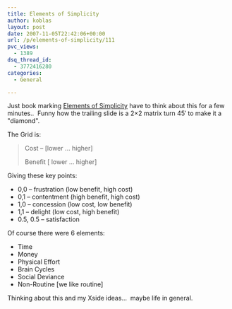 ```yaml
---
title: Elements of Simplicity
author: koblas
layout: post
date: 2007-11-05T22:42:06+00:00
url: /p/elements-of-simplicity/111
pvc_views:
  - 1389
dsq_thread_id:
  - 3772416280
categories:
  - General

---
```

Just book marking [Elements of Simplicity][1] have to think about this for a few minutes..&#xA0; Funny how the trailing slide is a 2&#215;2 matrix turn 45&#8242; to make it a "diamond".

The Grid is:

> Cost &#8211; [lower &#8230; higher]
> 
> Benefit [ lower &#8230; higher]

Giving these key points:

  * 0,0 &#8211; frustration (low benefit, high cost)
  * 0,1 &#8211; contentment (high benefit, high cost)
  * 1,0 &#8211; concession (low cost, low benefit)
  * 1,1 &#8211; delight (low cost, high benefit)
  * 0.5, 0.5 &#8211; satisfaction

Of course there were 6 elements:

  * Time
  * Money
  * Physical Effort
  * Brain Cycles
  * Social Deviance
  * Non-Routine [we like routine]

Thinking about this and my Xside ideas&#8230;&#xA0; maybe life in general.

 [1]: http://www.facebook.com/video/video.php?v=523316292793